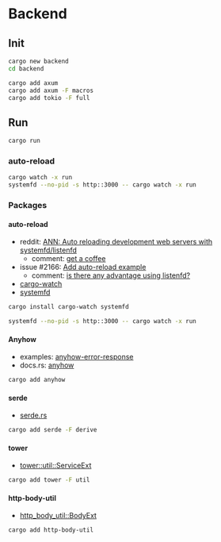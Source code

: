 # Backend

## Init

```bash
cargo new backend
cd backend
```

```bash
cargo add axum
cargo add axum -F macros
cargo add tokio -F full
```

## Run

```bash
cargo run
```

### auto-reload

```bash
cargo watch -x run
systemfd --no-pid -s http::3000 -- cargo watch -x run
```

### Packages

#### auto-reload

- reddit: [ANN: Auto reloading development web servers with systemfd/listenfd](https://www.reddit.com/r/rust/comments/8kpea2/ann_auto_reloading_development_web_servers_with/?utm_source=share&utm_medium=web3x&utm_name=web3xcss&utm_term=1&utm_content=share_button)
  - comment: [get a coffee](https://www.reddit.com/r/rust/comments/8kpea2/comment/dza85pe/?utm_source=share&utm_medium=web3x&utm_name=web3xcss&utm_term=1&utm_content=share_button)
- issue #2166: [Add auto-reload example](https://github.com/tokio-rs/axum/pull/2166)
  - comment: [is there any advantage using listenfd?](https://github.com/tokio-rs/axum/pull/2166#issuecomment-1912730893)
- [cargo-watch](https://github.com/watchexec/cargo-watch)
- [systemfd](https://github.com/mitsuhiko/systemfd)

```bash
cargo install cargo-watch systemfd
```

```bash
systemfd --no-pid -s http::3000 -- cargo watch -x run
```

#### Anyhow

- examples: [anyhow-error-response](https://github.com/tokio-rs/axum/blob/main/examples/anyhow-error-response/src/main.rs)
- docs.rs: [anyhow](https://docs.rs/anyhow/latest/anyhow/)

```bash
cargo add anyhow
```

#### serde

- [serde.rs](https://serde.rs/)

```bash
cargo add serde -F derive
```

#### tower

- [tower::util::ServiceExt](https://docs.rs/tower/latest/tower/util/trait.ServiceExt.html)

```bash
cargo add tower -F util
```

#### http-body-util

- [http_body_util::BodyExt](https://docs.rs/http-body-util/latest/http_body_util/trait.BodyExt.html)

```bash
cargo add http-body-util
```


